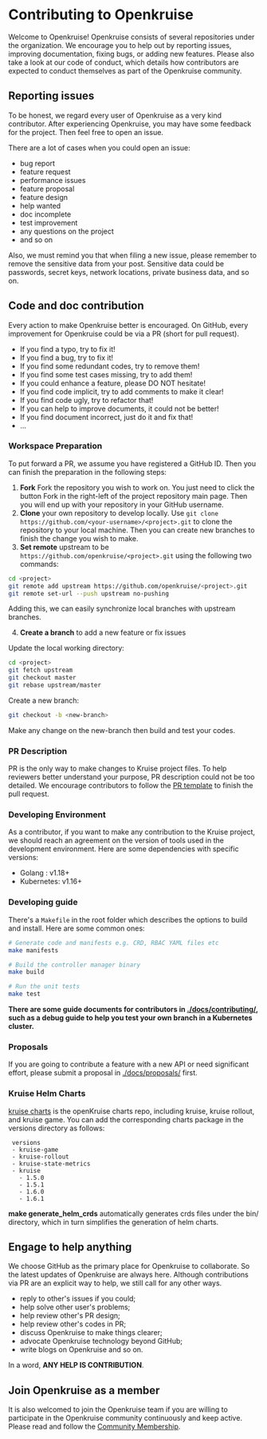 # Contributing to Openkruise

Welcome to Openkruise! Openkruise consists of several repositories under the organization.
We encourage you to help out by reporting issues, improving documentation, fixing bugs, or adding new features.
Please also take a look at our code of conduct, which details how contributors are expected to conduct themselves as part of the Openkruise community.

## Reporting issues

To be honest, we regard every user of Openkruise as a very kind contributor.
After experiencing Openkruise, you may have some feedback for the project.
Then feel free to open an issue.

There are a lot of cases when you could open an issue:

- bug report
- feature request
- performance issues
- feature proposal
- feature design
- help wanted
- doc incomplete
- test improvement
- any questions on the project
- and so on

Also, we must remind you that when filing a new issue, please remember to remove the sensitive data from your post.
Sensitive data could be passwords, secret keys, network locations, private business data, and so on.

## Code and doc contribution

Every action to make Openkruise better is encouraged.
On GitHub, every improvement for Openkruise could be via a PR (short for pull request).

- If you find a typo, try to fix it!
- If you find a bug, try to fix it!
- If you find some redundant codes, try to remove them!
- If you find some test cases missing, try to add them!
- If you could enhance a feature, please DO NOT hesitate!
- If you find code implicit, try to add comments to make it clear!
- If you find code ugly, try to refactor that!
- If you can help to improve documents, it could not be better!
- If you find document incorrect, just do it and fix that!
- ...

### Workspace Preparation

To put forward a PR, we assume you have registered a GitHub ID.
Then you can finish the preparation in the following steps:

1. **Fork** Fork the repository you wish to work on. You just need to click the button Fork in the right-left of the project repository main page. Then you will end up with your repository in your GitHub username.
2. **Clone** your own repository to develop locally. Use `git clone https://github.com/<your-username>/<project>.git` to clone the repository to your local machine. Then you can create new branches to finish the change you wish to make.
3. **Set remote** upstream to be `https://github.com/openkruise/<project>.git` using the following two commands:

```bash
cd <project>
git remote add upstream https://github.com/openkruise/<project>.git
git remote set-url --push upstream no-pushing
```

Adding this, we can easily synchronize local branches with upstream branches.

4. **Create a branch** to add a new feature or fix issues

Update the local working directory:

```bash
cd <project>
git fetch upstream
git checkout master
git rebase upstream/master
```

Create a new branch:

```bash
git checkout -b <new-branch>
```

Make any change on the new-branch then build and test your codes.

### PR Description

PR is the only way to make changes to Kruise project files.
To help reviewers better understand your purpose, PR description could not be too detailed.
We encourage contributors to follow the [PR template](./.github/PULL_REQUEST_TEMPLATE.md) to finish the pull request.

### Developing Environment

As a contributor, if you want to make any contribution to the Kruise project, we should reach an agreement on the version of tools used in the development environment.
Here are some dependencies with specific versions:

- Golang : v1.18+
- Kubernetes: v1.16+

### Developing guide

There's a `Makefile` in the root folder which describes the options to build and install. Here are some common ones:

```bash
# Generate code and manifests e.g. CRD, RBAC YAML files etc
make manifests

# Build the controller manager binary
make build

# Run the unit tests
make test
```

**There are some guide documents for contributors in [./docs/contributing/](./docs/contributing), such as a debug guide to help you test your own branch in a Kubernetes cluster.**

### Proposals

If you are going to contribute a feature with a new API or need significant effort, please submit a proposal in [./docs/proposals/](./docs/proposals) first.

### Kruise Helm Charts
[kruise charts](https://github.com/openkruise/charts) is the openKruise charts repo, including kruise, kruise rollout, and kruise game.
You can add the corresponding charts package in the versions directory as follows:
```
 versions
 - kruise-game
 - kruise-rollout
 - kruise-state-metrics
 - kruise
   - 1.5.0
   - 1.5.1
   - 1.6.0
   - 1.6.1
```

**make generate_helm_crds** automatically generates crds files under the bin/ directory, which in turn simplifies the generation of helm charts.

## Engage to help anything

We choose GitHub as the primary place for Openkruise to collaborate.
So the latest updates of Openkruise are always here.
Although contributions via PR are an explicit way to help, we still call for any other ways.

- reply to other's issues if you could;
- help solve other user's problems;
- help review other's PR design;
- help review other's codes in PR;
- discuss Openkruise to make things clearer;
- advocate Openkruise technology beyond GitHub;
- write blogs on Openkruise and so on.

In a word, **ANY HELP IS CONTRIBUTION**.

## Join Openkruise as a member

It is also welcomed to join the Openkruise team if you are willing to participate in the Openkruise community continuously and keep active.
Please read and follow the [Community Membership](https://github.com/openkruise/community/blob/master/community-membership.md).
